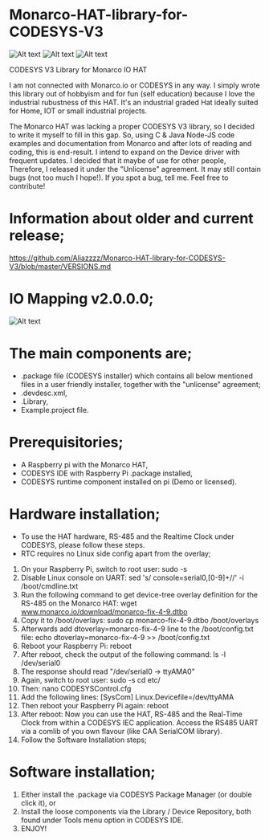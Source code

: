 # Monarco-HAT-library-for-CODESYS-V3
![Alt text](https://pbs.twimg.com/profile_images/735481953491800064/_BwVygX7.jpg "Monarco Logo")
![Alt text](http://files.linuxgizmos.com/rex_monarcohat1.jpg "Monarco HAT")
![Alt text](https://tienda.opiron.com/107-home_default/curso-de-codesys.jpg "CODESYS")


CODESYS V3 Library for Monarco IO HAT


I am not connected with Monarco.io or CODESYS in any way. I simply wrote this library out of hobbyism and for fun (self education) because I love the industrial rubustness of this HAT. It's an industrial graded Hat ideally suited for Home, IOT or small industrial projects.

The Monarco HAT was lacking a proper CODESYS V3 library, so I decided to write it myself to fill in this gap.
So, using C & Java Node-JS code examples and documentation from Monarco and after lots of reading and coding, this is end-result. I intend to expand on the Device driver with frequent updates. I decided that it maybe of use for other people, Therefore, I released it under the "Unlicense" agreement. It may still contain bugs (not too much I hope!). If you spot a bug, tell me. Feel free to contribute!

# Information about older and current release;
https://github.com/Aliazzzz/Monarco-HAT-library-for-CODESYS-V3/blob/master/VERSIONS.md


# IO Mapping v2.0.0.0;
![Alt text](https://github.com/Aliazzzz/Monarco-HAT-library-for-CODESYS-V3/blob/master/Monarco_HAT%20IO%20Mapping%202018-02-11_172304.png "Monarco IO Mapping")


# The main components are;
- .package file (CODESYS installer) which contains all below mentioned files in a user friendly installer, together with the "unlicense" agreement;
- .devdesc.xml,
- .Library,
- Example.project file.


# Prerequisitories;
- A Raspberry pi with the Monarco HAT,
- CODESYS IDE with Raspberry Pi .package installed,
- CODESYS runtime component installed on pi (Demo or licensed).


# Hardware installation;
- To use the HAT hardware, RS-485 and the Realtime Clock under CODESYS, please follow these steps.
- RTC requires no Linux side config apart from the overlay;

1) On your Raspberry Pi, switch to root user: sudo -s
2) Disable Linux console on UART: sed 's/ console=serial0,[0-9]\+//' -i /boot/cmdline.txt
3) Run the following command to get device-tree overlay definition for the RS-485 on the Monarco HAT: wget www.monarco.io/download/monarco-fix-4-9.dtbo
4) Copy it to /boot/overlays: sudo cp monarco-fix-4-9.dtbo /boot/overlays
5) Afterwards add dtoverlay=monarco-fix-4-9 line to the /boot/config.txt file: echo dtoverlay=monarco-fix-4-9 >> /boot/config.txt
6) Reboot your Raspberry Pi: reboot
7) After reboot, check the output of the following command: ls -l /dev/serial0
8) The response should read "/dev/serial0 -> ttyAMA0"
9) Again, switch to root user: sudo -s  cd etc/
10) Then: nano CODESYSControl.cfg
11) Add the following lines: [SysCom] Linux.Devicefile=/dev/ttyAMA
12) Then reboot your Raspberry Pi again: reboot
13) After reboot: Now you can use the HAT, RS-485 and the Real-Time Clock from within a CODESYS IEC application. Access the RS485 UART via a comlib of you own flavour (like CAA SerialCOM library).
14) Follow the Software Installation steps;


# Software installation;
1) Either install the .package via CODESYS Package Manager (or double click it), or 
2) Install the loose components via the Library / Device Repository, both found under Tools menu option in CODESYS IDE.
3) ENJOY!

